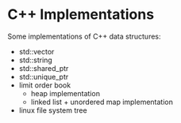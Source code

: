 # C++ Implementations

Some implementations of C++ data structures:
- std::vector
- std::string
- std::shared_ptr
- std::unique_ptr
- limit order book
    - heap implementation
    - linked list + unordered map implementation
- linux file system tree
